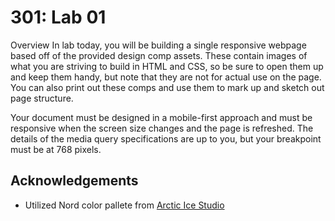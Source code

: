 # 301: Lab 01
Overview
In lab today, you will be building a single responsive webpage based off of the provided design comp assets. These contain images of what you are striving to build in HTML and CSS, so be sure to open them up and keep them handy, but note that they are not for actual use on the page. You can also print out these comps and use them to mark up and sketch out page structure.

Your document must be designed in a mobile-first approach and must be responsive when the screen size changes and the page is refreshed. The details of the media query specifications are up to you, but your breakpoint must be at 768 pixels.

## Acknowledgements
- Utilized Nord color pallete from [Arctic Ice Studio](https://www.nordtheme.com/docs/colors-and-palettes)
